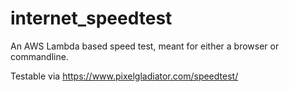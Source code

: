 # internet_speedtest
An AWS Lambda based speed test, meant for either a browser or commandline.

Testable via
https://www.pixelgladiator.com/speedtest/

